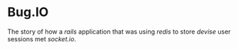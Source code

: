 Bug.IO
======
The story of how a *rails* application that was using *redis* to store *devise* user sessions met *socket.io*.
